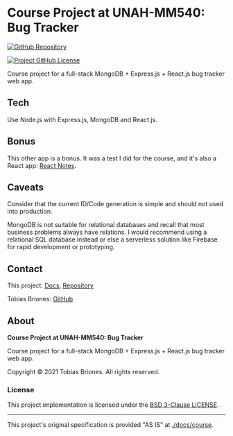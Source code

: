 # Course Project at UNAH-MM540: Bug Tracker

[![GitHub Repository](https://raw.githubusercontent.com/tobiasbriones/general-images/main/example-projects/badges/ep-gh-repo-badge.svg)](https://github.com/tobiasbriones/cp-unah-mm540-bug-tracker)

[![Project GitHub License](https://img.shields.io/github/license/tobiasbriones/cp-unah-mm540-bug-tracker.svg?style=flat-square)](https://github.com/tobiasbriones/cp-unah-mm540-bug-tracker/blob/main/LICENSE)

Course project for a full-stack MongoDB + Express.js + React.js bug tracker web app.

## Tech

Use Node.js with Express.js, MongoDB and React.js.

## Bonus

This other app is a bonus. It was a test I did for the course, and it's also a
React app: [React Notes](./react-notes).

## Caveats

Consider that the current ID/Code generation is simple and should not used into 
production.

MongoDB is not suitable for relational databases and recall that most business
problems always have relations. I would recommend using a relational SQL database
instead or else a serverless solution like Firebase for rapid development or prototyping.

## Contact

This project: [Docs](https://tobiasbriones.github.io/cp-unah-mm540-bug-tracker),
[Repository](https://github.com/tobiasbriones/cp-unah-mm540-bug-tracker)

Tobias Briones: [GitHub](https://github.com/tobiasbriones)

## About

**Course Project at UNAH-MM540: Bug Tracker**

Course project for a full-stack MongoDB + Express.js + React.js bug tracker web app.

Copyright © 2021 Tobias Briones. All rights reserved.

### License

This project implementation is licensed under the [BSD 3-Clause LICENSE](./LICENSE).

---

This project's original specification is provided "AS IS" at [./docs/course](./docs/course).
